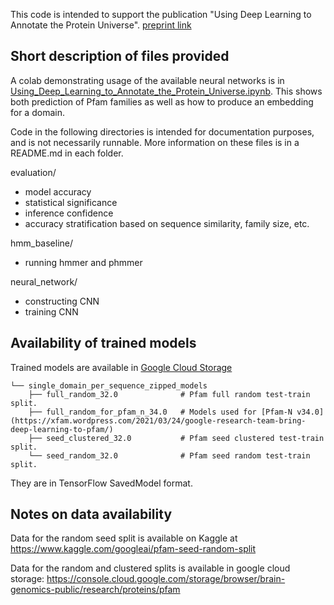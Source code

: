 This code is intended to support the publication "Using Deep Learning to
Annotate the Protein Universe". [preprint link](https://doi.org/10.1101/626507)

## Short description of files provided

A colab demonstrating usage of the available neural networks is in [Using_Deep_Learning_to_Annotate_the_Protein_Universe.ipynb](https://colab.research.google.com/github/google-research/google-research/blob/master/using_dl_to_annotate_protein_universe/Using_Deep_Learning_to_Annotate_the_Protein_Universe.ipynb).
This shows both prediction of Pfam families as well as how to produce an
embedding for a domain.

Code in the following directories is intended for documentation purposes, and is
not necessarily runnable. More information on these files is in a README.md in
each folder.

evaluation/

-   model accuracy
-   statistical significance
-   inference confidence
-   accuracy stratification based on sequence similarity, family size, etc.

hmm_baseline/

-   running hmmer and phmmer

neural_network/

-   constructing CNN
-   training CNN

## Availability of trained models

Trained models are available in
[Google Cloud Storage](https://storage.googleapis.com/brain-genomics-public/research/proteins/pfam/models/single_domain_per_sequence_zipped_models)

```
└── single_domain_per_sequence_zipped_models
    ├── full_random_32.0              # Pfam full random test-train split.
    ├── full_random_for_pfam_n_34.0   # Models used for [Pfam-N v34.0](https://xfam.wordpress.com/2021/03/24/google-research-team-bring-deep-learning-to-pfam/)
    ├── seed_clustered_32.0           # Pfam seed clustered test-train split.
    └── seed_random_32.0              # Pfam seed random test-train split.
```

They are in TensorFlow SavedModel format.

## Notes on data availability

Data for the random seed split is available on Kaggle at
https://www.kaggle.com/googleai/pfam-seed-random-split

Data for the random and clustered splits is available in google cloud storage:
https://console.cloud.google.com/storage/browser/brain-genomics-public/research/proteins/pfam
